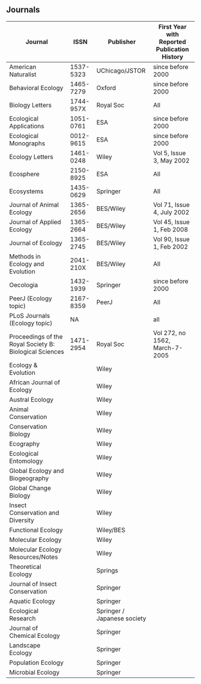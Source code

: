 ## Journals

Journal | ISSN | Publisher | First Year with Reported Publication History
--------|------|-----------|---------------------------------------------
American Naturalist | 1537-5323 | UChicago/JSTOR | since before 2000
Behavioral Ecology | 1465-7279 | Oxford | since before 2000
Biology Letters | 1744-957X | Royal Soc | All
Ecological Applications | 1051-0761 | ESA | since before 2000
Ecological Monographs | 0012-9615 | ESA | since before 2000
Ecology Letters | 1461-0248 | Wiley | Vol 5, Issue 3, May 2002
Ecosphere | 2150-8925 | ESA | All
Ecosystems | 1435-0629 | Springer | All
Journal of Animal Ecology | 1365-2656 | BES/Wiley | Vol 71, Issue 4, July 2002 
Journal of Applied Ecology | 1365-2664 | BES/Wiley | Vol 45, Issue 1, Feb 2008 
Journal of Ecology  | 1365-2745 | BES/Wiley | Vol 90, Issue 1, Feb 2002
Methods in Ecology and Evolution | 2041-210X | BES/Wiley | All
Oecologia | 1432-1939 | Springer | since before 2000
PeerJ (Ecology topic) | 2167-8359 | PeerJ | All
PLoS Journals (Ecology topic) | NA | | all | | PLoS | All
Proceedings of the Royal Society B: Biological Sciences | 1471-2954 | Royal Soc | Vol 272, no 1562, March-7-2005
Ecology & Evolution | | Wiley |
African Journal of Ecology | | Wiley |
Austral Ecology | | Wiley |
Animal Conservation | | Wiley |
Conservation Biology | | Wiley |
Ecography | | Wiley |
Ecological Entomology | | Wiley |
Global Ecology and Biogeography | | Wiley |
Global Change Biology | | Wiley |
Insect Conservation and Diversity | | Wiley |
Functional Ecology | | Wiley/BES |
Molecular Ecology | | Wiley |
Molecular Ecology Resources/Notes | | Wiley |
Theoretical Ecology | | Springs
Journal of Insect Conservation | | Springer |
Aquatic Ecology | | Springer |
Ecological Research | | Springer / Japanese society |
Journal of Chemical Ecology | | Springer |
Landscape Ecology | | Springer |
Population Ecology | | Springer |
Microbial Ecology | | Springer |

